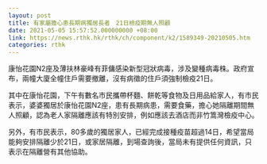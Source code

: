 ```yaml
---
layout: post
title: 有家屬擔心患長期病獨居長者　21日檢疫期無人照顧
date: 2021-05-05 15:57:52.000000000 +08:00
link: https://news.rthk.hk/rthk/ch/component/k2/1589349-20210505.htm
categories: rthk
---
```


康怡花園N2座及薄扶林豪峰有菲傭感染新型冠狀病毒，涉及變種病毒株。政府宣布，兩幢大廈全幢住戶需要撤離，沒有病徵的住戶須強制檢疫21日。

其中在康怡花園，下午有數名市民攜帶杯麵、餅乾等食物及日用品給家人，有市民表示，婆婆獨居於康怡花園N2座，患有長期病患，需要食藥，擔心她隔離期間無人照顧，認為老人家隔離應該有特別安排，例如應該去酒店而非竹篙灣檢疫中心。

另外，有市民表示，80多歲的獨居家人，已經完成接種疫苗超過14日，希望當局能夠安排隔離少於21日，或家居隔離，到場查詢後，當局未有提供任何資訊，只表示在隔離營有其他協助。
